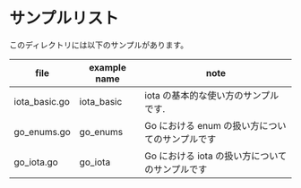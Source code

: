 # サンプルリスト

このディレクトリには以下のサンプルがあります。

|file|example name|note|
|----|------------|----|
|iota\_basic.go|iota\_basic|iota の基本的な使い方のサンプルです.|
|go\_enums.go|go\_enums|Go における enum の扱い方についてのサンプルです|
|go\_iota.go|go\_iota|Go における iota の扱い方についてのサンプルです|

